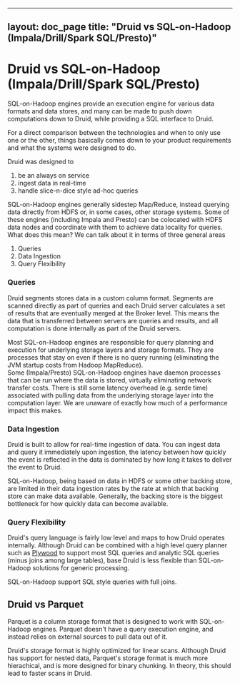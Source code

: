 <!--
  ~ Licensed to the Apache Software Foundation (ASF) under one
  ~ or more contributor license agreements.  See the NOTICE file
  ~ distributed with this work for additional information
  ~ regarding copyright ownership.  The ASF licenses this file
  ~ to you under the Apache License, Version 2.0 (the
  ~ "License"); you may not use this file except in compliance
  ~ with the License.  You may obtain a copy of the License at
  ~
  ~   http://www.apache.org/licenses/LICENSE-2.0
  ~
  ~ Unless required by applicable law or agreed to in writing,
  ~ software distributed under the License is distributed on an
  ~ "AS IS" BASIS, WITHOUT WARRANTIES OR CONDITIONS OF ANY
  ~ KIND, either express or implied.  See the License for the
  ~ specific language governing permissions and limitations
  ~ under the License.
  -->

---
layout: doc_page
title: "Druid vs SQL-on-Hadoop (Impala/Drill/Spark SQL/Presto)"
---
# Druid vs SQL-on-Hadoop (Impala/Drill/Spark SQL/Presto)

SQL-on-Hadoop engines provide an 
execution engine for various data formats and data stores, and 
many can be made to push down computations down to Druid, while providing a SQL interface to Druid.

For a direct comparison between the technologies and when to only use one or the other, things basically comes down to your 
product requirements and what the systems were designed to do.  

Druid was designed to

1. be an always on service
1. ingest data in real-time
1. handle slice-n-dice style ad-hoc queries

SQL-on-Hadoop engines generally sidestep Map/Reduce, instead querying data directly from HDFS or, in some cases, other storage systems. 
Some of these engines (including Impala and Presto) can be colocated with HDFS data nodes and coordinate with them to achieve data locality for queries.
What does this mean?  We can talk about it in terms of three general areas

1. Queries
1. Data Ingestion
1. Query Flexibility

### Queries

Druid segments stores data in a custom column format. Segments are scanned directly as part of queries and each Druid server 
calculates a set of results that are eventually merged at the Broker level. This means the data that is transferred between servers 
are queries and results, and all computation is done internally as part of the Druid servers.

Most SQL-on-Hadoop engines are responsible for query planning and execution for underlying storage layers and storage formats. 
They are processes that stay on even if there is no query running (eliminating the JVM startup costs from Hadoop MapReduce).  
Some (Impala/Presto) SQL-on-Hadoop engines have daemon processes that can be run where the data is stored, virtually eliminating network transfer costs. There is still 
some latency overhead (e.g. serde time) associated with pulling data from the underlying storage layer into the computation layer. We are unaware of exactly 
how much of a performance impact this makes.

### Data Ingestion

Druid is built to allow for real-time ingestion of data.  You can ingest data and query it immediately upon ingestion, 
the latency between how quickly the event is reflected in the data is dominated by how long it takes to deliver the event to Druid.

SQL-on-Hadoop, being based on data in HDFS or some other backing store, are limited in their data ingestion rates by the 
rate at which that backing store can make data available.  Generally, the backing store is the biggest bottleneck for 
how quickly data can become available.

### Query Flexibility

Druid's query language is fairly low level and maps to how Druid operates internally. Although Druid can be combined with a high level query 
planner such as [Plywood](https://github.com/implydata/plywood) to support most SQL queries and analytic SQL queries (minus joins among large tables), 
base Druid is less flexible than SQL-on-Hadoop solutions for generic processing.

SQL-on-Hadoop support SQL style queries with full joins.

## Druid vs Parquet

Parquet is a column storage format that is designed to work with SQL-on-Hadoop engines. Parquet doesn't have a query execution engine, and instead 
relies on external sources to pull data out of it.

Druid's storage format is highly optimized for linear scans. Although Druid has support for nested data, Parquet's storage format is much 
more hierachical, and is more designed for binary chunking. In theory, this should lead to faster scans in Druid.
